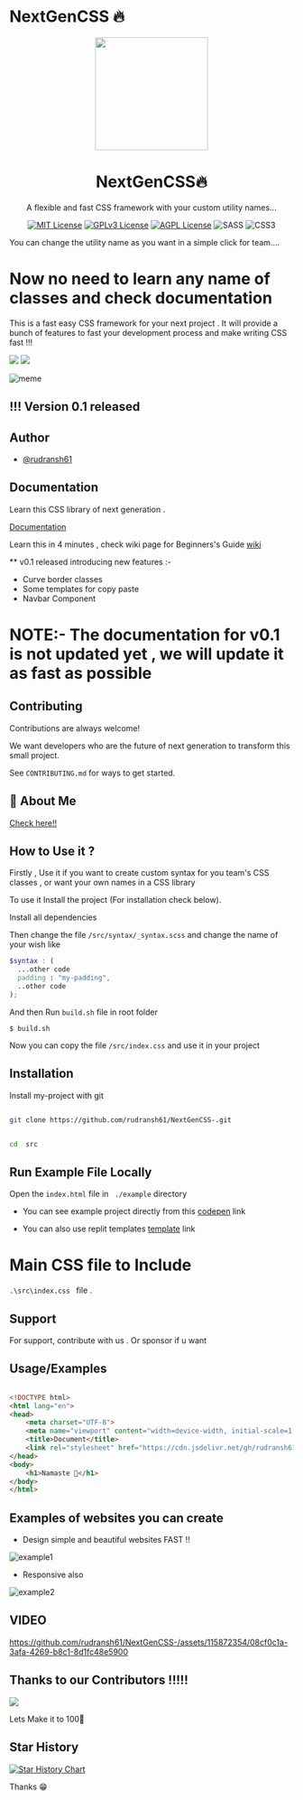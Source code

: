 
  

#  NextGenCSS 🔥

<div align="center">
  <img src="./logo.png" width="200"/>
  <h1>NextGenCSS🔥</h1>
  <p>A flexible and fast CSS framework with your custom utility names...</p>

  [![MIT License](https://img.shields.io/badge/License-MIT-green.svg)](https://choosealicense.com/licenses/mit/)
  [![GPLv3 License](https://img.shields.io/badge/License-GPL%20v3-yellow.svg)](https://opensource.org/licenses/)
  [![AGPL License](https://img.shields.io/badge/license-AGPL-blue.svg)](http://www.gnu.org/licenses/agpl-3.0)
  ![SASS](https://img.shields.io/badge/SASS-hotpink.svg?style=for-the-badge&logo=SASS&logoColor=white)
  ![CSS3](https://img.shields.io/badge/css3-%231572B6.svg?style=for-the-badge&logo=css3&logoColor=white)
</div>

You can change the utility name as you want in a simple click for team....
# Now no need to learn any name of classes and check documentation

This is a fast easy CSS framework for your next project . It will provide a bunch of features to fast your development process and make writing CSS fast !!!

![](https://github.com/rudransh61/NextGenCSS-/blob/master/neumorphicstyle.gif)
![](https://github.com/rudransh61/NextGenCSS-/blob/master/video_example.gif)

![meme](./img1.jpg)

## !!! Version 0.1 released


  

  

##  Author

  

-  [@rudransh61](https://www.github.com/rudransh61)

  
  
  
  
  

##  Documentation

Learn this CSS library of next generation .

[Documentation](https://nextgencss.gitbook.io/untitled/)

Learn this in 4 minutes , check wiki page for Beginners's Guide
[wiki](https://github.com/rudransh61/NextGenCSS-/wiki/Learn-it-in-4-minutes-...)

** v0.1 released introducing new features :-
  - Curve border classes
  - Some templates for copy paste
  - Navbar Component
  # NOTE:- The documentation for v0.1 is not updated yet , we will update it as fast as possible

##  Contributing

  

Contributions are always welcome!

We want developers who are the future of next generation to transform this small project.

  

See `CONTRIBUTING.md` for ways to get started.

  
  

##  🚀 About Me

[Check here!!](https://github.com/rudransh61)

  
  
## How to Use it ?

Firstly , Use it if you want to create custom syntax for you team's CSS classes , or want your own names in a CSS library

To use it Install the project (For installation check below).

Install all dependencies

Then change the file `/src/syntax/_syntax.scss` and change the name of your wish like

```scss
$syntax : (
  ...other code
  padding : "my-padding",
  ..other code
); 

```

And then Run `build.sh` file in root folder
```shell
$ build.sh
```

Now you can copy the file `/src/index.css`
and use it in your project

##  Installation

  

Install my-project with git
```bash

git clone https://github.com/rudransh61/NextGenCSS-.git

``` 

  

```bash

cd  src

```

##  Run Example File Locally
  
Open the ```index.html``` file in ``` ./example``` directory

 - You can see example project directly from this [codepen](https://codepen.io/rudransh61/pen/bGzLZzY) link 

 - You can also use replit templates [template](https://replit.com/@Rudransh61/NextGenCSS-Starter-Template) link


# Main CSS file to Include

``` .\src\index.css  ``` file .
  

##  Support

  

For support, contribute with us .
Or sponsor if u want

  
  

##  Usage/Examples

  

```html

<!DOCTYPE html>
<html lang="en">
<head>
    <meta charset="UTF-8">
    <meta name="viewport" content="width=device-width, initial-scale=1.0">
    <title>Document</title>
    <link rel="stylesheet" href="https://cdn.jsdelivr.net/gh/rudransh61/NextGenCSS-/src/index.css" media="print" onload="this.media='all'">
</head>
<body>
    <h1>Namaste 🙏</h1>
</body>
</html>

```

## Examples of websites you can create 

- Design simple and beautiful websites FAST !!

![example1](example1.png)

- Responsive also


![example2](example2.png)


## VIDEO


https://github.com/rudransh61/NextGenCSS-/assets/115872354/08cf0c1a-3afa-4269-b8c1-8d1fc48e5900




## Thanks to our Contributors !!!!!
<!-- Copy-paste in your Readme.md file -->

<a href = "https://github.com/rudransh61/NextGenCSS-/graphs/contributors">
  <img src = "https://contrib.rocks/image?repo=rudransh61/NextGenCSS-"/>
</a>

Lets Make it to 100🌟

## Star History

[![Star History Chart](https://api.star-history.com/svg?repos=rudransh61/NextGenCSS-&type=Date)](https://star-history.com/#rudransh61/NextGenCSS-&Date)


Thanks 😁
